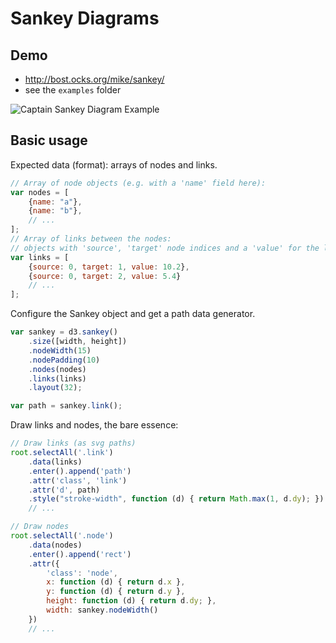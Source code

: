 # Sankey Diagrams

## Demo

- <http://bost.ocks.org/mike/sankey/>
- see the `examples` folder

![Captain Sankey Diagram Example](https://cloud.githubusercontent.com/assets/44946/8294625/08e5068c-193e-11e5-91f1-16dd6b72c0ec.png)

## Basic usage

Expected data (format): arrays of nodes and links.

```js
// Array of node objects (e.g. with a 'name' field here):
var nodes = [
    {name: "a"},
    {name: "b"},
    // ...
];
// Array of links between the nodes:
// objects with 'source', 'target' node indices and a 'value' for the link weight:
var links = [
    {source: 0, target: 1, value: 10.2},
    {source: 0, target: 2, value: 5.4}
    // ...
];
```

Configure the Sankey object and get a path data generator.

```js
var sankey = d3.sankey()
    .size([width, height])
    .nodeWidth(15)
    .nodePadding(10)
    .nodes(nodes)
    .links(links)
    .layout(32);

var path = sankey.link();
```

Draw links and nodes, the bare essence:

```js
// Draw links (as svg paths)
root.selectAll('.link')
    .data(links)
    .enter().append('path')
    .attr('class', 'link')
    .attr('d', path)
    .style("stroke-width", function (d) { return Math.max(1, d.dy); })
    // ...

// Draw nodes
root.selectAll('.node')
    .data(nodes)
    .enter().append('rect')
    .attr({
        'class': 'node',
        x: function (d) { return d.x },
        y: function (d) { return d.y },
        height: function (d) { return d.dy; },
        width: sankey.nodeWidth()
    })
    // ...
```
